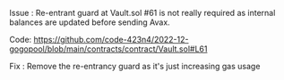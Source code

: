 Issue : Re-entrant guard at Vault.sol #61 is not really required as internal balances are updated before sending Avax.

Code: https://github.com/code-423n4/2022-12-gogopool/blob/main/contracts/contract/Vault.sol#L61

Fix :  Remove the re-entrancy guard as it's just increasing gas usage